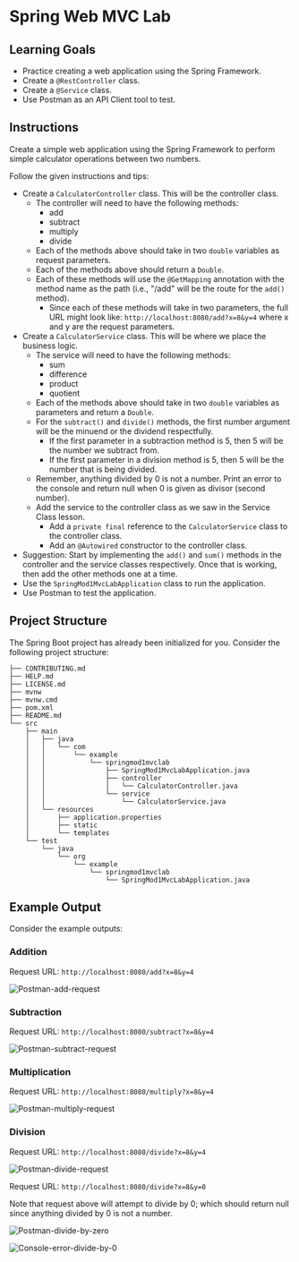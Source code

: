 # Spring Web MVC Lab

## Learning Goals

- Practice creating a web application using the Spring Framework.
- Create a `@RestController` class.
- Create a `@Service` class.
- Use Postman as an API Client tool to test.

## Instructions

Create a simple web application using the Spring Framework to perform simple
calculator operations between two numbers.

Follow the given instructions and tips:

- Create a `CalculatorController` class. This will be the controller class.
  - The controller will need to have the following methods:
    - add
    - subtract
    - multiply
    - divide
  - Each of the methods above should take in two `double` variables as request
    parameters.
  - Each of the methods above should return a `Double`.
  - Each of these methods will use the `@GetMapping` annotation with the method
    name as the path (i.e., "/add" will be the route for the `add()` method).
    - Since each of these methods will take in two parameters, the full URL
      might look like: `http://localhost:8080/add?x=8&y=4` where x and y are
      the request parameters.
- Create a `CalculatorService` class. This will be where we place the business
  logic.
  - The service will need to have the following methods:
    - sum
    - difference
    - product
    - quotient
  - Each of the methods above should take in two `double` variables as parameters
    and return a `Double`.
  - For the `subtract()` and `divide()` methods, the first number argument will
    be the minuend or the dividend respectfully.
    - If the first parameter in a subtraction method is 5, then 5 will be the
      number we subtract from.
    - If the first parameter in a division method is 5, then 5 will be the number
      that is being divided.
  - Remember, anything divided by 0 is not a number. Print an error to the console
    and return null when 0 is given as divisor (second number).
  - Add the service to the controller class as we saw in the Service Class
    lesson.
    - Add a `private final` reference to the `CalculatorService` class to the
      controller class.
    - Add an `@Autowired` constructor to the controller class.
- Suggestion: Start by implementing the `add()` and `sum()` methods in the
  controller and the service classes respectively. Once that is working, then add
  the other methods one at a time.
- Use the `SpringMod1MvcLabApplication` class to run the application.
- Use Postman to test the application.

## Project Structure

The Spring Boot project has already been initialized for you. Consider the
following project structure:

```text
├── CONTRIBUTING.md
├── HELP.md
├── LICENSE.md
├── mvnw
├── mvnw.cmd
├── pom.xml
├── README.md
└── src
    ├── main
    │   ├── java
    │   │   └── com
    │   │       └── example
    │   │           └── springmod1mvclab
    │   │               ├── SpringMod1MvcLabApplication.java
    │   │               ├── controller
    │   │               │   └── CalculatorController.java
    │   │               └── service
    │   │                   └── CalculatorService.java
    │   └── resources
    │       ├── application.properties
    │       ├── static
    │       └── templates
    └── test
        └── java
            └── org
                └── example
                    └── springmod1mvclab
                        └── SpringMod1MvcLabApplication.java
```

## Example Output

Consider the example outputs:

### Addition

Request URL: `http://localhost:8080/add?x=8&y=4`

![Postman-add-request](https://curriculum-content.s3.amazonaws.com/spring-mod-1/mvc-lab/mvc-lab-add.png)

### Subtraction

Request URL: `http://localhost:8080/subtract?x=8&y=4`

![Postman-subtract-request](https://curriculum-content.s3.amazonaws.com/spring-mod-1/mvc-lab/mvc-lab-subtract.png)

### Multiplication

Request URL: `http://localhost:8080/multiply?x=8&y=4`

![Postman-multiply-request](https://curriculum-content.s3.amazonaws.com/spring-mod-1/mvc-lab/mvc-lab-multiply.png)

### Division

Request URL: `http://localhost:8080/divide?x=8&y=4`

![Postman-divide-request](https://curriculum-content.s3.amazonaws.com/spring-mod-1/mvc-lab/mvc-lab-divide.png)

Request URL: `http://localhost:8080/divide?x=8&y=0`

Note that request above will attempt to divide by 0; which should return null
since anything divided by 0 is not a number.

![Postman-divide-by-zero](https://curriculum-content.s3.amazonaws.com/spring-mod-1/mvc-lab/mvc-lab-divide-zero-postman.png)

![Console-error-divide-by-0](https://curriculum-content.s3.amazonaws.com/spring-mod-1/mvc-lab/mvc-lab-divide-zero-console-error.png)